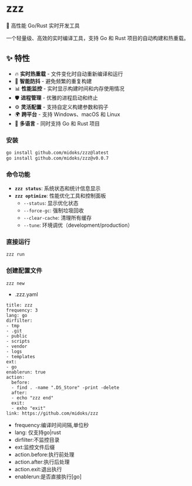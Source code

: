 # zzz

🚀 高性能 Go/Rust 实时开发工具

一个轻量级、高效的实时编译工具，支持 Go 和 Rust 项目的自动构建和热重载。

## ✨ 特性

- 🔥 **实时热重载** - 文件变化时自动重新编译和运行
- 🎯 **智能防抖** - 避免频繁的重复构建
- 📊 **性能监控** - 实时显示构建时间和内存使用情况
- 🛡️ **进程管理** - 优雅的进程启动和终止
- ⚙️ **灵活配置** - 支持自定义构建参数和钩子
- 🌍 **跨平台** - 支持 Windows、macOS 和 Linux
- 🦀 **多语言** - 同时支持 Go 和 Rust 项目

### 安装

```bash
go install github.com/midoks/zzz@latest
go install github.com/midoks/zzz@v0.0.7
```

### 命令功能

- **`zzz status`**: 系统状态和统计信息显示
- **`zzz optimize`**: 性能优化工具和控制面板
  - `--status`: 显示优化状态
  - `--force-gc`: 强制垃圾回收
  - `--clear-cache`: 清理所有缓存
  - `--tune`: 环境调优（development/production）

### 直接运行

```bash
zzz run
```

### 创建配置文件

```bash
zzz new
```

- .zzz.yaml

```
title: zzz
frequency: 3
lang: go
dirfilter:
- tmp
- .git
- public
- scripts
- vendor
- logs
- templates
ext:
- go
enablerun: true
action:
  before:
  - find . -name ".DS_Store" -print -delete
  after:
  - echo "zzz end"
  exit:
  - exho "exit"
link: https://github.com/midoks/zzz

```

- frequency:编译时间间隔,单位秒
- lang: 仅支持go|rust
- dirfilter:不监控目录
- ext:监控文件后缀
- action.before:执行前处理
- action.after:执行后处理
- action.exit:退出执行
- enablerun:是否直接执行[go]
